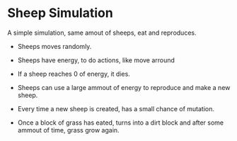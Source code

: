 # Sheep Simulation

A simple simulation, same amout of sheeps, eat and reproduces.

- Sheeps moves randomly.
- Sheeps have energy, to do actions, like move arround
- If a sheep reaches 0 of energy, it dies.
- Sheeps can use a large ammout of energy to reproduce and make a new sheep.
- Every time a new sheep is created, has a small chance of mutation.

- Once a block of grass has eated, turns into a dirt block and after some ammout of time, grass grow again.